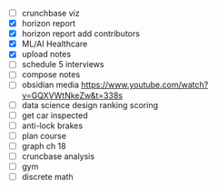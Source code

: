 - [ ] crunchbase viz
- [x] horizon report
- [x] horizon report add contributors
- [x] ML/AI Healthcare
- [x] upload notes
- [ ] schedule 5 interviews
- [ ] compose notes
- [ ] obsidian media https://www.youtube.com/watch?v=GQXVWtNkeZw&t=338s
- [ ] data science design ranking scoring
- [ ] get car inspected
- [ ] anti-lock brakes
- [ ] plan course
- [ ] graph ch 18
- [ ]  cruncbase analysis
- [ ] gym
- [ ] discrete math